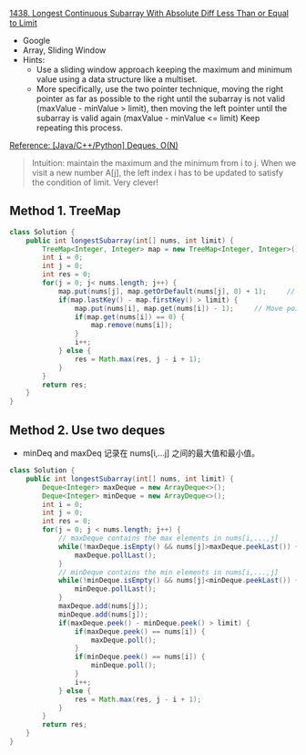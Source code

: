 [1438. Longest Continuous Subarray With Absolute Diff Less Than or Equal to Limit](https://leetcode.com/problems/longest-continuous-subarray-with-absolute-diff-less-than-or-equal-to-limit/)

* Google
* Array, Sliding Window
* Hints:
    * Use a sliding window approach keeping the maximum and minimum value using a data structure like a multiset.
    * More specifically, use the two pointer technique, moving the right pointer as far as possible to the right until the subarray 
    is not valid (maxValue - minValue > limit), then moving the left pointer until the subarray is valid again (maxValue - minValue <= limit)
    Keep repeating this process.
    

[Reference: [Java/C++/Python] Deques, O(N)](https://leetcode.com/problems/longest-continuous-subarray-with-absolute-diff-less-than-or-equal-to-limit/discuss/609771/JavaC%2B%2BPython-Deques-O(N))

> Intuition: maintain the maximum and the minimum from i to j. When we visit a new number A[j], the left index i has to be updated to satisfy the condition of limit. Very clever!


## Method 1. TreeMap
```java
class Solution {
    public int longestSubarray(int[] nums, int limit) {
        TreeMap<Integer, Integer> map = new TreeMap<Integer, Integer>();
        int i = 0;
        int j = 0;
        int res = 0;
        for(j = 0; j< nums.length; j++) {
            map.put(nums[j], map.getOrDefault(nums[j], 0) + 1);     // count the freq of each value
            if(map.lastKey() - map.firstKey() > limit) {
                map.put(nums[i], map.get(nums[i]) - 1);     // Move pointer i and delete nums[i]
                if(map.get(nums[i]) == 0) {
                    map.remove(nums[i]);
                }
                i++;
            } else {
                res = Math.max(res, j - i + 1);
            }
        }
        return res;
    }
}
```


## Method 2. Use two deques
* minDeq and maxDeq 记录在 nums[i,...j] 之间的最大值和最小值。
```java 
class Solution {
    public int longestSubarray(int[] nums, int limit) {
        Deque<Integer> maxDeque = new ArrayDeque<>();
        Deque<Integer> minDeque = new ArrayDeque<>();
        int i = 0;
        int j = 0;
        int res = 0;
        for(j = 0; j < nums.length; j++) {
            // maxDeque contains the max elements in nums[i,...,j]
            while(!maxDeque.isEmpty() && nums[j]>maxDeque.peekLast()) {
                maxDeque.pollLast();
            }
            // minDeque contains the min elements in nums[i,...,j]
            while(!minDeque.isEmpty() && nums[j]<minDeque.peekLast()) {
                minDeque.pollLast();
            }
            maxDeque.add(nums[j]);
            minDeque.add(nums[j]);
            if(maxDeque.peek() - minDeque.peek() > limit) {
                if(maxDeque.peek() == nums[i]) {
                    maxDeque.poll();
                }
                if(minDeque.peek() == nums[i]) {
                    minDeque.poll();
                }
                i++;
            } else {
                res = Math.max(res, j - i + 1);
            }
        }
        return res;
    }
}
```